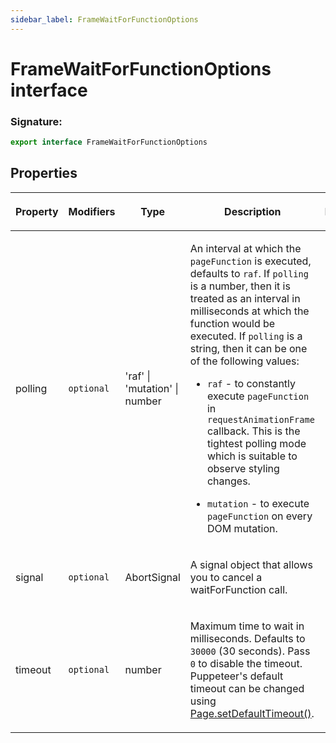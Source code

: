 ```yaml
---
sidebar_label: FrameWaitForFunctionOptions
---
```


# FrameWaitForFunctionOptions interface

### Signature:

```typescript
export interface FrameWaitForFunctionOptions
```

## Properties

<table><thead><tr><th>

Property

</th><th>

Modifiers

</th><th>

Type

</th><th>

Description

</th><th>

Default

</th></tr></thead>
<tbody><tr><td>

<span id="polling">polling</span>

</td><td>

`optional`

</td><td>

'raf' \| 'mutation' \| number

</td><td>

An interval at which the `pageFunction` is executed, defaults to `raf`. If `polling` is a number, then it is treated as an interval in milliseconds at which the function would be executed. If `polling` is a string, then it can be one of the following values:

- `raf` - to constantly execute `pageFunction` in `requestAnimationFrame` callback. This is the tightest polling mode which is suitable to observe styling changes.

- `mutation` - to execute `pageFunction` on every DOM mutation.

</td><td>

</td></tr>
<tr><td>

<span id="signal">signal</span>

</td><td>

`optional`

</td><td>

AbortSignal

</td><td>

A signal object that allows you to cancel a waitForFunction call.

</td><td>

</td></tr>
<tr><td>

<span id="timeout">timeout</span>

</td><td>

`optional`

</td><td>

number

</td><td>

Maximum time to wait in milliseconds. Defaults to `30000` (30 seconds). Pass `0` to disable the timeout. Puppeteer's default timeout can be changed using [Page.setDefaultTimeout()](./puppeteer.page.setdefaulttimeout.md).

</td><td>

</td></tr>
</tbody></table>
